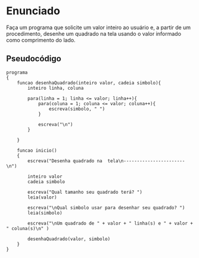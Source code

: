 # Enunciado

Faça um programa que solicite um valor inteiro ao usuário e, a partir de um procedimento, desenhe um quadrado na tela usando o valor informado como comprimento do lado.



## Pseudocódigo

```portugol
programa
{
	funcao desenhaQuadrado(inteiro valor, cadeia simbolo){
		inteiro linha, coluna

		para(linha = 1; linha <= valor; linha++){
			para(coluna = 1; coluna <= valor; coluna++){
				escreva(simbolo, " ")
			}

			escreva("\n")
		}
		
	}
	
	funcao inicio()
	{
		escreva("Desenha quadrado na  tela\n-----------------------\n")
		
		inteiro valor
		cadeia simbolo

		escreva("Qual tamanho seu quadrado terá? ")
		leia(valor)

		escreva("\nQual simbolo usar para desenhar seu quadrado? ")
		leia(simbolo)

		escreva("\nUm quadrado de " + valor + " linha(s) e " + valor + " coluna(s)\n" )

		desenhaQuadrado(valor, simbolo)
	}
}

```


